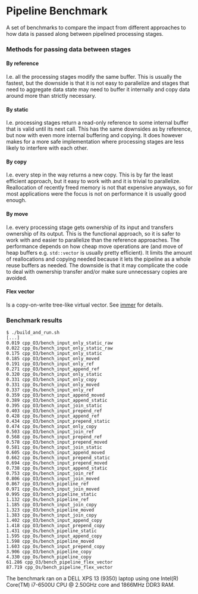 # Pipeline Benchmark

A set of benchmarks to compare the impact from different approaches to how data
is passed along between pipelined processing stages.

### Methods for passing data between stages

#### By reference

I.e. all the processing stages modify the same buffer. This is usually the
fastest, but the downside is that it is not easy to parallelize and stages that
need to aggregate data state may need to buffer it internally and copy data
around more than strictly necessary.

#### By static

I.e. processing stages return a read-only reference to some internal buffer
that is valid until its next call. This has the same downsides as by reference,
but now with even more internal buffering and copying. It does however makes
for a more safe implementation where processing stages are less likely to
interfere with each other.

#### By copy

I.e. every step in the way returns a new copy. This is by far the least
efficient approach, but it easy to work with and it is trivial to parallelize.
Reallocation of recently freed memory is not that expensive anyways, so for
most applications were the focus is not on performance it is usually good
enough.

#### By move

I.e. every processing stage gets ownership of its input and transfers ownership
of its output. This is the functional approach, so it is safer to work with and
easier to parallelize than the reference approaches. The performance depends on
how cheap move operations are (and move of heap buffers e.g. `std::vector` is
usually pretty efficient). It limits the amount of reallocations and copying
needed because it lets the pipeline as a whole reuse buffers as needed. The
downside is that it may complicate the code to deal with ownership transfer
and/or make sure unnecessary copies are avoided.

#### Flex vector

Is a copy-on-write tree-like virtual vector. See
[immer](https://github.com/arximboldi/immer) for details.

### Benchmark results
```
$ ./build_and_run.sh
[...]
0.019 cpp_O3/bench_input_only_static_raw
0.022 cpp_Os/bench_input_only_static_raw
0.175 cpp_O3/bench_input_only_static
0.185 cpp_O3/bench_input_only_moved
0.191 cpp_O3/bench_input_only_ref
0.271 cpp_O3/bench_input_append_ref
0.320 cpp_Os/bench_input_only_static
0.331 cpp_O3/bench_input_only_copy
0.331 cpp_Os/bench_input_only_moved
0.337 cpp_Os/bench_input_only_ref
0.359 cpp_O3/bench_input_append_moved
0.389 cpp_O3/bench_input_append_static
0.395 cpp_O3/bench_input_join_static
0.403 cpp_O3/bench_input_prepend_ref
0.428 cpp_Os/bench_input_append_ref
0.434 cpp_O3/bench_input_prepend_static
0.474 cpp_Os/bench_input_only_copy
0.503 cpp_O3/bench_input_join_ref
0.568 cpp_Os/bench_input_prepend_ref
0.578 cpp_O3/bench_input_prepend_moved
0.581 cpp_Os/bench_input_join_static
0.605 cpp_Os/bench_input_append_moved
0.662 cpp_Os/bench_input_prepend_static
0.694 cpp_Os/bench_input_prepend_moved
0.738 cpp_Os/bench_input_append_static
0.753 cpp_Os/bench_input_join_ref
0.806 cpp_O3/bench_input_join_moved
0.867 cpp_O3/bench_pipeline_ref
0.971 cpp_Os/bench_input_join_moved
0.995 cpp_O3/bench_pipeline_static
1.132 cpp_Os/bench_pipeline_ref
1.185 cpp_O3/bench_input_join_copy
1.323 cpp_O3/bench_pipeline_moved
1.383 cpp_Os/bench_input_join_copy
1.402 cpp_O3/bench_input_append_copy
1.418 cpp_O3/bench_input_prepend_copy
1.431 cpp_Os/bench_pipeline_static
1.595 cpp_Os/bench_input_append_copy
1.598 cpp_Os/bench_pipeline_moved
1.603 cpp_Os/bench_input_prepend_copy
3.906 cpp_O3/bench_pipeline_copy
4.330 cpp_Os/bench_pipeline_copy
61.286 cpp_O3/bench_pipeline_flex_vector
87.719 cpp_Os/bench_pipeline_flex_vector
```
The benchmark ran on a DELL XPS 13 (9350) laptop using one Intel(R) Core(TM)
i7-6500U CPU @ 2.50GHz core and 1866MHz DDR3 RAM.
